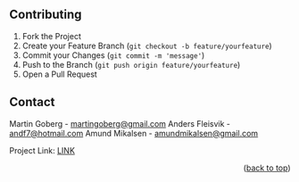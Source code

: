 ## Contributing

1. Fork the Project
2. Create your Feature Branch (`git checkout -b feature/yourfeature`)
3. Commit your Changes (`git commit -m 'message'`)
4. Push to the Branch (`git push origin feature/yourfeature`)
5. Open a Pull Request

<!-- CONTACT -->

## Contact

Martin Goberg - martingoberg@gmail.com
Anders Fleisvik - andf7@hotmail.com
Amund Mikalsen - amundmikalsen@gmail.com 


Project Link: [LINK](https://github.com/mgoberg/javainvmanag)

<p align="right">(<a href="#readme-top">back to top</a>)</p>

